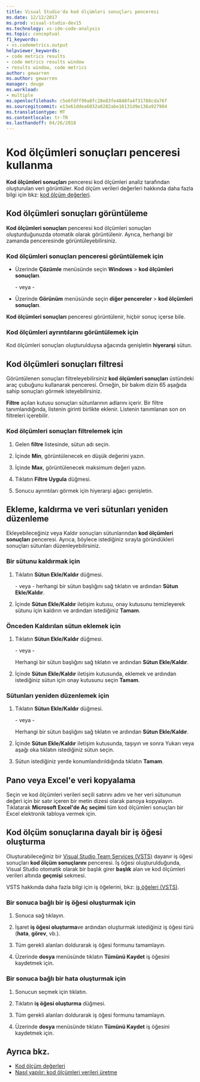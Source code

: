 ```yaml
---
title: Visual Studio'da kod ölçümleri sonuçları penceresi
ms.date: 12/12/2017
ms.prod: visual-studio-dev15
ms.technology: vs-ide-code-analysis
ms.topic: conceptual
f1_keywords:
- vs.codemetrics.output
helpviewer_keywords:
- code metrics results
- code metrics results window
- results window, code metrics
author: gewarren
ms.author: gewarren
manager: douge
ms.workload:
- multiple
ms.openlocfilehash: c5e6fdff99a8fc28e83fe4848fa4f31788cda76f
ms.sourcegitcommit: e13e61ddea6032a8282abe16131d9e136a927984
ms.translationtype: MT
ms.contentlocale: tr-TR
ms.lasthandoff: 04/26/2018
---
```

# <a name="using-the-code-metrics-results-window"></a>Kod ölçümleri sonuçları penceresi kullanma

**Kod ölçümleri sonuçları** penceresi kod ölçümleri analiz tarafından oluşturulan veri görüntüler. Kod ölçüm verileri değerleri hakkında daha fazla bilgi için bkz: [kod ölçüm değerleri](../code-quality/code-metrics-values.md).

## <a name="displaying-code-metrics-results"></a>Kod ölçümleri sonuçları görüntüleme

**Kod ölçümleri sonuçları** penceresi kod ölçümleri sonuçları oluşturduğunuzda otomatik olarak görüntülenir. Ayrıca, herhangi bir zamanda penceresinde görüntüleyebilirsiniz.

### <a name="to-display-the-code-metrics-results-window"></a>Kod ölçümleri sonuçları penceresi görüntülemek için

- Üzerinde **Çözümle** menüsünde seçin **Windows** > **kod ölçümleri sonuçları**.

   \- veya -

- Üzerinde **Görünüm** menüsünde seçin **diğer pencereler** > **kod ölçümleri sonuçları**.

**Kod ölçümleri sonuçları** penceresi görüntülenir, hiçbir sonuç içerse bile.

### <a name="to-view-code-metrics-details"></a>Kod ölçümleri ayrıntılarını görüntülemek için

Kod ölçümleri sonuçları oluşturulduysa ağacında genişletin **hiyerarşi** sütun.

## <a name="filtering-code-metrics-results"></a>Kod ölçümleri sonuçları filtresi

Görüntülenen sonuçları filtreleyebilirsiniz **kod ölçümleri sonuçları** üstündeki araç çubuğunu kullanarak penceresi. Örneğin, bir bakım dizin 65 aşağıda sahip sonuçları görmek isteyebilirsiniz.

**Filtre** açılan kutusu sonuçları sütunlarının adlarını içerir. Bir filtre tanımlandığında, listenin girinti birlikte eklenir. Listenin tanımlanan son on filtreleri içerebilir.

### <a name="to-filter-the-code-metrics-results"></a>Kod ölçümleri sonuçları filtrelemek için

1.  Gelen **filtre** listesinde, sütun adı seçin.

2.  İçinde **Min**, görüntülenecek en düşük değerini yazın.

3.  İçinde **Max**, görüntülenecek maksimum değeri yazın.

4.  Tıklatın **Filtre Uygula** düğmesi.

5.  Sonucu ayrıntıları görmek için hiyerarşi ağacı genişletin.

## <a name="adding-removing-and-rearranging-data-columns"></a>Ekleme, kaldırma ve veri sütunları yeniden düzenleme

Ekleyebileceğiniz veya Kaldır sonuçları sütunlarından **kod ölçümleri sonuçları** penceresi. Ayrıca, böylece istediğiniz sırayla göründükleri sonuçları sütunları düzenleyebilirsiniz.

### <a name="to-remove-a-column"></a>Bir sütunu kaldırmak için

1. Tıklatın **Sütun Ekle/Kaldır** düğmesi.

     \- veya - herhangi bir sütun başlığını sağ tıklatın ve ardından **Sütun Ekle/Kaldır**.

1. İçinde **Sütun Ekle/Kaldır** iletişim kutusu, onay kutusunu temizleyerek sütunu için kaldırın ve ardından istediğiniz **Tamam**.

### <a name="to-add-a-previously-removed-column"></a>Önceden Kaldırılan sütun eklemek için

1. Tıklatın **Sütun Ekle/Kaldır** düğmesi.

     \- veya -

     Herhangi bir sütun başlığını sağ tıklatın ve ardından **Sütun Ekle/Kaldır**.

1. İçinde **Sütun Ekle/Kaldır** iletişim kutusunda, eklemek ve ardından istediğiniz sütun için onay kutusunu seçin **Tamam**.

### <a name="to-rearrange-columns"></a>Sütunları yeniden düzenlemek için

1. Tıklatın **Sütun Ekle/Kaldır** düğmesi.

     \- veya -

     Herhangi bir sütun başlığını sağ tıklatın ve ardından **Sütun Ekle/Kaldır**.

1. İçinde **Sütun Ekle/Kaldır** iletişim kutusunda, taşıyın ve sonra Yukarı veya aşağı oka tıklatın istediğiniz sütun seçin.

1. Sütun istediğiniz yerde konumlandırıldığında tıklatın **Tamam**.

## <a name="copying-data-to-the-clipboard-or-excel"></a>Pano veya Excel'e veri kopyalama

Seçin ve kod ölçümleri verileri seçili satırını adını ve her veri sütununun değeri için bir satır içeren bir metin dizesi olarak panoya kopyalayın. Tıklatarak **Microsoft Excel'de Aç seçimi** tüm kod ölçümleri sonuçları bir Excel elektronik tabloya vermek için.

## <a name="creating-a-work-item-based-on-code-metric-results"></a>Kod ölçüm sonuçlarına dayalı bir iş öğesi oluşturma

Oluşturabileceğiniz bir [Visual Studio Team Services (VSTS)](/vsts/index) dayanır iş öğesi sonuçları **kod ölçüm sonuçlarını** penceresi. İş öğesi oluşturulduğunda, Visual Studio otomatik olarak bir başlık girer **başlık** alan ve kod ölçümleri verileri altında **geçmişi** sekmesi.

VSTS hakkında daha fazla bilgi için iş öğelerini, bkz: [iş öğeleri (VSTS)](/vsts/work/work-items/index).

### <a name="to-create-a-work-item-based-on-a-result"></a>Bir sonuca bağlı bir iş öğesi oluşturmak için

1.  Sonuca sağ tıklayın.

2.  İşaret **iş öğesi oluşturma**ve ardından oluşturmak istediğiniz iş öğesi türü (**hata**, **görev**, vb.).

3.  Tüm gerekli alanları doldurarak iş öğesi formunu tamamlayın.

4.  Üzerinde **dosya** menüsünde tıklatın **Tümünü Kaydet** iş öğesini kaydetmek için.

### <a name="to-create-a-bug-based-on-a-result"></a>Bir sonuca bağlı bir hata oluşturmak için

1.  Sonucun seçmek için tıklatın.

2.  Tıklatın **iş öğesi oluşturma** düğmesi.

3.  Tüm gerekli alanları doldurarak iş öğesi formunu tamamlayın.

4.  Üzerinde **dosya** menüsünde tıklatın **Tümünü Kaydet** iş öğesini kaydetmek için.

## <a name="see-also"></a>Ayrıca bkz.

- [Kod ölçüm değerleri](../code-quality/code-metrics-values.md)
- [Nasıl yapılır: kod ölçümleri verileri üretme](../code-quality/how-to-generate-code-metrics-data.md)
